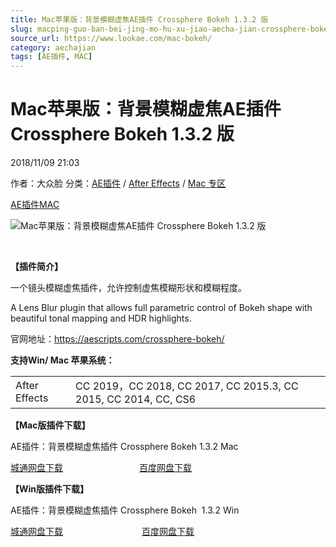 ```yaml
---
title: Mac苹果版：背景模糊虚焦AE插件 Crossphere Bokeh 1.3.2 版
slug: macping-guo-ban-bei-jing-mo-hu-xu-jiao-aecha-jian-crossphere-bokeh-1-3-2-ban
source_url: https://www.lookae.com/mac-bokeh/
category: aechajian
tags: [AE插件, MAC]
---
```

# Mac苹果版：背景模糊虚焦AE插件 Crossphere Bokeh 1.3.2 版

2018/11/09 21:03

作者：大众脸
分类：[AE插件](https://www.lookae.com/after-effects/aechajian/) / [After Effects](https://www.lookae.com/after-effects/) / [Mac 专区](https://www.lookae.com/mac-osx/)

[AE插件](https://www.lookae.com/tag/ae%e6%8f%92%e4%bb%b6/)[MAC](https://www.lookae.com/tag/mac/)

![Mac苹果版：背景模糊虚焦AE插件 Crossphere Bokeh 1.3.2 版](https://www.lookae.com/wp-content/uploads/2017/12/Crossphere-Bokeh.jpg "Mac苹果版：背景模糊虚焦AE插件 Crossphere Bokeh 1.3.2 版-LookAE.com")

[﻿](https://cloud.video.taobao.com//play/u/705956171/p/1/e/6/t/1/50056416440.mp4)

**【插件简介】**

一个镜头模糊虚焦插件，允许控制虚焦模糊形状和模糊程度。

A Lens Blur plugin that allows full parametric control of Bokeh shape with beautiful tonal mapping and HDR highlights.

官网地址：https://aescripts.com/crossphere-bokeh/

**支持Win/ Mac 苹果系统：**

|  |  |
| --- | --- |
| After Effects | CC 2019，CC 2018, CC 2017, CC 2015.3, CC 2015, CC 2014, CC, CS6 |

**【Mac版插件下载】**

AE插件：背景模糊虚焦插件 Crossphere Bokeh 1.3.2 Mac

[城通网盘下载](https://lookae.ctfile.com/fs/680462-319317100)                               [百度网盘下载](https://pan.baidu.com/s/17mpEiR_2R4nExwKPrG0HiA)

**【Win版插件下载】**

AE插件：背景模糊虚焦插件 Crossphere Bokeh  1.3.2 Win

[城通网盘下载](https://lookae.ctfile.com/fs/680462-308782279)                                [百度网盘下载](https://pan.baidu.com/s/1G8iDLB59jb52d300khhxzQ)
